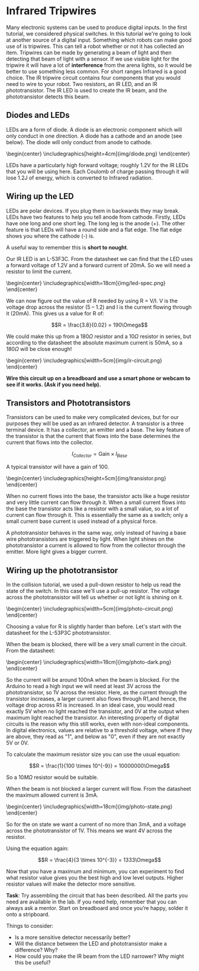 # Infrared Tripwires

Many electronic systems can be used to produce digital inputs. In the first tutorial, we considered physical switches. In this tutorial we're going to look at another source of a digital input.
Something which robots can make good use of is tripwires. This can tell a robot whether or not it has collected an item. Tripwires can be made by generating a beam of light and then detecting that beam of light with a sensor.
If we use visible light for the tripwire it will have a lot of **interference** from the arena lights, so it would be better to use something less common. For short ranges Infrared is a good choice.
The IR tripwire circuit contains four components that you would need to wire to your robot. Two resistors, an IR LED, and an IR phototransistor. The IR LED is used to create the IR beam, and the phototransistor detects this beam.

## Diodes and LEDs

LEDs are a form of diode. A diode is an electronic component which will only conduct in one direction. A diode has a cathode and an anode (see below). The diode will only conduct from anode to cathode.

\begin{center}  \includegraphics[height=4cm]{img/diode.png} \end{center}

LEDs have a particularly high forward voltage; roughly 1.2V for the IR LEDs that you will be using here. Each Coulomb of charge passing through it will lose 1.2J of energy, which is converted to Infrared radiation.

## Wiring up the LED

LEDs are polar devices. If you plug them in backwards they may break. LEDs have two features to help you tell anode from cathode. Firstly, LEDs have one long and one short leg. The long leg is the anode (+). The other feature is that LEDs will have a round side and a flat edge. The flat edge shows you where the cathode (-) is.

A useful way to remember this is **short to nought**.

Our IR LED is an L-53F3C. From the datasheet we can find that the LED uses a forward voltage of 1.2V and a forward current of 20mA. So we will need a resistor to limit the current.

\begin{center}  \includegraphics[width=18cm]{img/led-spec.png} \end{center}

We can now figure out the value of R needed by using R = V/I. V is the voltage drop across the resistor (5 – 1.2) and I is the current flowing through it (20mA). This gives us a value for R of:

$$R = \frac{3.8}{0.02} = 190\Omega$$

We could make this up from a $180\Omega$ resistor and a $10\Omega$ resistor in series, but according to the datasheet the absolute maximum current is 50mA, so a $180\Omega$ will be close enough!

\begin{center}  \includegraphics[width=5cm]{img/ir-circuit.png} \end{center}

**Wire this circuit up on a breadboard and use a smart phone or webcam to see if it works. (Ask if you need help).**

## Transistors and Phototransistors

Transistors can be used to make very complicated devices, but for our purposes they will be used as an infrared detector. A transistor is a three terminal device. It has a collector, an emitter and a base. The key feature of the transistor is that the current that flows into the base determines the current that flows into the collector.

$$I_{Collector} = \text{Gain} \times I_{Base}$$

A typical transistor will have a gain of 100.

\begin{center}  \includegraphics[height=5cm]{img/transistor.png} \end{center}

When no current flows into the base, the transistor acts like a huge resistor and very little current can flow through it. When a small current flows into the base the transistor acts like a resistor with a small value, so a lot of current can flow through it. This is essentially the same as a switch; only a small current base current is used instead of a physical force.

A phototransistor behaves in the same way, only instead of having a base wire phototransistors are triggered by light. When light shines on the phototransistor a current is allowed to flow from the collector through the emitter. More light gives a bigger current.

## Wiring up the phototransistor

In the collision tutorial, we used a pull-down resistor to help us read the state of the switch. In this case we'll use a pull-up resistor. The voltage across the phototransistor will tell us whether or not light is shining on it.

\begin{center}  \includegraphics[width=5cm]{img/photo-circuit.png} \end{center}

Choosing a value for R is slightly harder than before. Let's start with the datasheet for the L-53P3C phototransistor.

When the beam is blocked, there will be a very small current in the circuit. From the datasheet:

\begin{center}  \includegraphics[width=18cm]{img/photo-dark.png} \end{center}

So the current will be around 100nA when the beam is blocked. For the Arduino to read a high input we will need at least 3V across the phototransistor, so 1V across the resistor. Here, as the current through the transistor increases, a larger current also flows through R1,and hence, the voltage drop across R1 is increased. In an ideal case, you would read exactly 5V when no light reached the transistor, and 0V at the output when maximum light reached the transistor. An interesting property of digital circuits is the reason why this still works, even with non-ideal components. In digital electronics, values are relative to a threshold voltage, where if they are above, they read as "1", and below as "0", even if they are not exactly 5V or 0V.

To calculate the maximum resistor size you can use the usual equation:

$$R = \frac{1}{100 \times 10^{-9}} = 10000000\Omega$$

So a $10M\Omega$ resistor would be suitable.

When the beam is not blocked a larger current will flow. From the datasheet the maximum allowed current is 3mA.

\begin{center}  \includegraphics[width=18cm]{img/photo-state.png} \end{center}

So for the on state we want a current of no more than 3mA, and a voltage across the phototransistor of 1V. This means we want 4V across the resistor.

Using the equation again:

$$R = \frac{4}{3 \times 10^{-3}} = 1333\Omega$$

Now that you have a maximum and minimum, you can experiment to find what resistor value gives you the best high and low level outputs. Higher resistor values will make the detector more sensitive.

**Task**: Try assembling the circuit that has been described. All the parts you need are available in the lab. If you need help, remember that you can always ask a mentor. Start on breadboard and once you’re happy, solder it onto a stripboard.

Things to consider:
* Is a more sensitive detector necessarily better?
* Will the distance between the LED and phototransistor make a difference? Why?
* How could you make the IR beam from the LED narrower? Why might this be useful?
